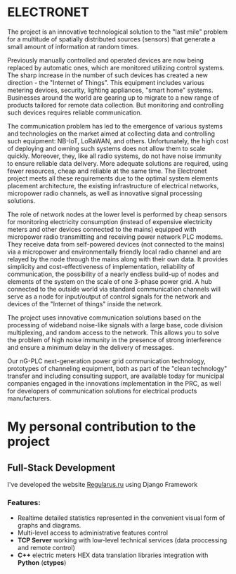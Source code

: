 # ELECTRONET
The project is an innovative technological solution to the "last mile" problem for a multitude of spatially distributed sources (sensors) that generate a small amount of information at random times.

Previously manually controlled and operated devices are now being replaced by automatic ones, which are monitored utilizing control systems. The sharp increase in the number of such devices has created a new direction - the "Internet of Things". This equipment includes various metering devices, security, lighting appliances, "smart home" systems. Businesses around the world are gearing up to migrate to a new range of products tailored for remote data collection. But monitoring and controlling such devices requires reliable communication.

The communication problem has led to the emergence of various systems and technologies on the market aimed at collecting data and controlling such equipment: NB-IoT, LoRaWAN, and others. Unfortunately, the high cost of deploying and owning such systems does not allow them to scale quickly. Moreover, they, like all radio systems, do not have noise immunity to ensure reliable data delivery. More adequate solutions are required, using fewer resources, cheap and reliable at the same time.
The Electronet project meets all these requirements due to the optimal system elements placement architecture, the existing infrastructure of electrical networks, micropower radio channels, as well as innovative signal processing solutions.

The role of network nodes at the lower level is performed by cheap sensors for monitoring electricity consumption (instead of expensive electricity meters and other devices connected to the mains) equipped with micropower radio transmitting and receiving power network PLC modems. They receive data from self-powered devices (not connected to the mains) via a micropower and environmentally friendly local radio channel and are relayed by the node through the mains along with their own data. It provides simplicity and cost-effectiveness of implementation, reliability of communication, the possibility of a nearly endless build-up of nodes and elements of the system on the scale of one 3-phase power grid. A hub connected to the outside world via standard communication channels will serve as a node for input/output of control signals for the network and devices of the "Internet of things" inside the network.

The project uses innovative communication solutions based on the processing of wideband noise-like signals with a large base, code division multiplexing, and random access to the network. This allows you to solve the problem of high noise immunity in the presence of strong interference and ensure a minimum delay in the delivery of messages.

Our nG-PLC next-generation power grid communication technology, prototypes of channeling equipment, both as part of the "clean technology" transfer and including consulting support, are available today for municipal companies engaged in the innovations implementation in the PRC, as well for developers of communication solutions for electrical products manufacturers.

# My personal contribution to the project
## Full-Stack Development
I've developed the website [Regularus.ru](https://regularus.ru/) using Django Framework

### Features:
* Realtime detailed statistics represented in the convenient visual form of graphs and diagrams.
* Multi-level access to administrative features control
* **TCP Server** working with low-level technical services (data proccessing and remote control)
* **C++** electric meters HEX data translation libraries integration with **Python** (**ctypes**)
